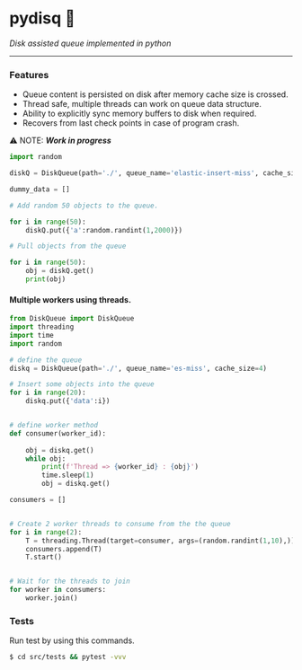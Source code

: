 # pydisq 🦦
 *Disk assisted queue implemented in python*

----

### Features

* Queue content is persisted on disk after memory cache size is crossed.
* Thread safe, multiple threads can work on queue data structure.
* Ability to explicitly sync memory buffers to disk when required.
* Recovers from last check points in case of program crash.



⚠️ NOTE:  ***Work in progress***

```python
import random

diskQ = DiskQueue(path='./', queue_name='elastic-insert-miss', cache_size=10)

dummy_data = []

# Add random 50 objects to the queue.

for i in range(50):
    diskQ.put({'a':random.randint(1,2000)})

# Pull objects from the queue

for i in range(50):
    obj = diskQ.get()
    print(obj)
```


#### Multiple workers using threads.
```python
from DiskQueue import DiskQueue
import threading
import time
import random

# define the queue
diskq = DiskQueue(path='./', queue_name='es-miss', cache_size=4)

# Insert some objects into the queue
for i in range(20):
    diskq.put({'data':i})


# define worker method
def consumer(worker_id):
    
    obj = diskq.get()
    while obj:
        print(f'Thread => {worker_id} : {obj}')
        time.sleep(1)
        obj = diskq.get()

consumers = []


# Create 2 worker threads to consume from the the queue
for i in range(2):
    T = threading.Thread(target=consumer, args=(random.randint(1,10),))
    consumers.append(T)
    T.start()


# Wait for the threads to join
for worker in consumers:
    worker.join()
```

### Tests
Run test by using this commands.
```bash
$ cd src/tests && pytest -vvv

```

